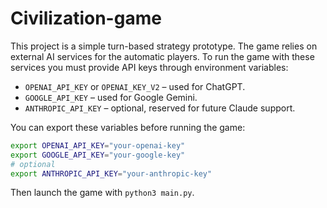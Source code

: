 # Civilization-game

This project is a simple turn-based strategy prototype. The game relies on external AI services for the automatic players. To run the game with these services you must provide API keys through environment variables:

- `OPENAI_API_KEY` or `OPENAI_KEY_V2` – used for ChatGPT.
- `GOOGLE_API_KEY` – used for Google Gemini.
- `ANTHROPIC_API_KEY` – optional, reserved for future Claude support.

You can export these variables before running the game:

```bash
export OPENAI_API_KEY="your-openai-key"
export GOOGLE_API_KEY="your-google-key"
# optional
export ANTHROPIC_API_KEY="your-anthropic-key"
```

Then launch the game with `python3 main.py`.
